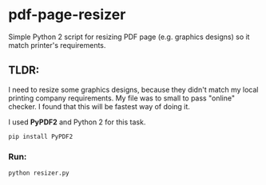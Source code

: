 # pdf-page-resizer
Simple Python 2 script for resizing PDF page  (e.g. graphics designs) so it match printer's requirements.

## TLDR:
I need to resize some graphics designs, because they didn't match my local printing company requirements. My file was to small to pass "online" checker.  I found that this will be fastest way of doing it. 

I used **PyPDF2** and Python 2 for this task.
```
pip install PyPDF2
```

### Run:
```
python resizer.py
```
